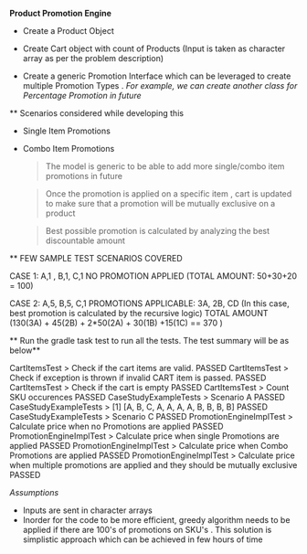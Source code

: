 **Product Promotion Engine**

 * Create a Product Object

 * Create Cart object with count of Products (Input is taken as character array as per the problem description)

 * Create a generic Promotion Interface which can be leveraged to create multiple Promotion Types . _For example, we can create another class
 for Percentage Promotion in future_
   

** Scenarios considered while developing this
  
  * Single Item Promotions 
  * Combo Item Promotions
     > The model is generic to be able to add more single/combo item promotions in future

     > Once the promotion is applied on a specific item , cart is updated to make sure that a promotion will be mutually
      exclusive on a product
    
     > Best possible promotion is calculated by analyzing the best discountable amount

** FEW SAMPLE TEST SCENARIOS COVERED
  
CASE 1: A,1 , 
        B,1,
        C,1
       NO PROMOTION APPLIED (TOTAL AMOUNT: 50+30+20 = 100)

CASE 2: A,5,
        B,5,
        C,1
        PROMOTIONS APPLICABLE: 3A, 2B, CD (In this case, best promotion is calculated by the recursive logic)
        TOTAL AMOUNT (130(3A) + 45(2B) + 2*50(2A) + 30(1B) +15(1C) == 370 )

** Run the gradle task test to run all the tests. The test summary will be as below**

CartItemsTest > Check if the cart items are valid. PASSED
CartItemsTest > Check if exception is thrown if invalid CART item is passed. PASSED
CartItemsTest > Check if the cart is empty PASSED
CartItemsTest > Count SKU occurences PASSED
CaseStudyExampleTests > Scenario A PASSED
CaseStudyExampleTests > [1] [A, B, C, A, A, A, A, B, B, B, B] PASSED
CaseStudyExampleTests > Scenario C PASSED
PromotionEngineImplTest > Calculate price when no Promotions are applied PASSED
PromotionEngineImplTest > Calculate price when single Promotions are applied PASSED
PromotionEngineImplTest > Calculate price when Combo Promotions are applied PASSED
PromotionEngineImplTest > Calculate price when multiple promotions are applied and they should be mutually exclusive PASSED
  

_Assumptions_
 * Inputs are sent in character arrays
 * Inorder for the code to be more efficient, greedy algorithm needs to be applied if there are
   100's of promotions on SKU's . This solution is simplistic approach which can be achieved in few hours of time
 

 

 
